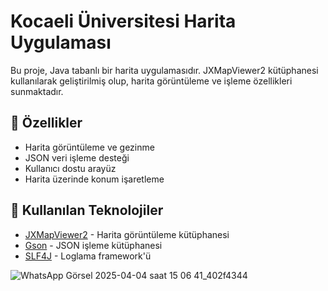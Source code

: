 # Kocaeli Üniversitesi Harita Uygulaması

Bu proje, Java tabanlı bir harita uygulamasıdır. JXMapViewer2 kütüphanesi kullanılarak geliştirilmiş olup, harita görüntüleme ve işleme özellikleri sunmaktadır.

## 🚀 Özellikler

- Harita görüntüleme ve gezinme
- JSON veri işleme desteği
- Kullanıcı dostu arayüz
- Harita üzerinde konum işaretleme

## 🔧 Kullanılan Teknolojiler

- [JXMapViewer2](https://github.com/msteiger/jxmapviewer2) - Harita görüntüleme kütüphanesi
- [Gson](https://github.com/google/gson) - JSON işleme kütüphanesi
- [SLF4J](http://www.slf4j.org/) - Loglama framework'ü

![WhatsApp Görsel 2025-04-04 saat 15 06 41_402f4344](https://github.com/user-attachments/assets/3d5a8d7f-21e7-4d34-9ed2-ffe2bba1ce98)
